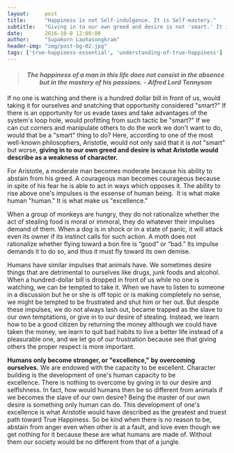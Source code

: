 ```yaml
---
layout:     post
title:      "Happiness is not Self-indulgence. It is Self-mastery."
subtitle:   "Giving in to our own greed and desire is not 'smart.' It is a weakness of character."
date:       2016-10-8 12:00:00
author:     "Supakorn Laohasongkram"
header-img: "img/post-bg-02.jpg"
tags: ['true-happiness-essential', 'understanding-of-true-happiness']
---
```

<blockquote>
<h4 style="text-align: center;"><em>The happiness of a man in this life does not consist in the absence but in the mastery of his passions. - Alfred Lord Tennyson</em></h4>
</blockquote>
If no one is watching and there is a hundred dollar bill in front of us, would taking it for ourselves and snatching that opportunity considered "smart?" If there is an opportunity for us evade taxes and take advantages of the system's loop hole, would profitting from such tactic be "smart?" If we can cut corners and manipulate others to do the work we don't want to do, would that be a "smart" thing to do? Here, according to one of the most well-known  philosophers, Aristotle, would not only said that it is <em>not</em> "smart" but worse, <strong>giving in to our own greed and desire is what Aristotle would describe as a weakness of character.</strong>

For Aristotle, a moderate man becomes moderate because his ability to abstain from his greed. A courageous man becomes courageous because in spite of his fear he is able to act in ways which opposes it. The ability to rise above one's impulses is the essense of human being.  It is what make human "human." It is what make us "excellence."

When a group of monkeys are hungry, they do not rationalize whether the act of stealing food is moral or immoral, they do whatever their impulses demand of them. When a dog is in shock or in a state of panic, it will attack even its owner if its instinct calls for such action. A moth does not rationalize whether flying toward a bon fire is “good” or “bad.” Its impulse demands it to do so, and thus it must fly toward its own demise. 

Humans have similar impulses that animals have. We sometimes desire things that are detrimental to ourselves like drugs, junk foods and alcohol. When a hundred-dollar bill is dropped in front of us while no one is watching, we can be tempted to take it. When we have to listen to someone in a discussion but he or she is off topic or is making completely no sense, we might be tempted to be frustrated and shut him or her out. But despite these impulses, we do not always lash out, became trapped as the slave to our own temptations, or give in to our desire of stealing. Instead, we learn how to be a good citizen by returning the money although we could have taken the money, we learn to quit bad habits to live a better life instead of a pleasurable one, and we let go of our frustration because see that giving others the proper respect is more important.

<strong>Humans only become stronger, or "excellence," by overcoming ourselves.</strong> We are endowed with the capacity to be excellent. Character building is the development of one's human capacity to be excellence. There is nothing to overcome by giving in to our desire and selflshness. In fact, how would humans then be so different from animals if we becomes the slave of our own desire? Being the master of our own desire is something only human can do. This development of one's excellence is what Aristotle would have described as the greatest and truest path toward True Happiness. So be kind when there is no reason to be, abstain from anger even when other is at a fault, and love even though we get nothing for it because these are what humans are made of. Without them our society would be no different from that of a jungle.
